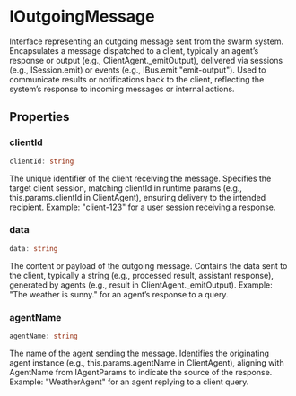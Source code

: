 # IOutgoingMessage

Interface representing an outgoing message sent from the swarm system.
Encapsulates a message dispatched to a client, typically an agent’s response or output (e.g., ClientAgent._emitOutput), delivered via sessions (e.g., ISession.emit) or events (e.g., IBus.emit "emit-output").
Used to communicate results or notifications back to the client, reflecting the system’s response to incoming messages or internal actions.

## Properties

### clientId

```ts
clientId: string
```

The unique identifier of the client receiving the message.
Specifies the target client session, matching clientId in runtime params (e.g., this.params.clientId in ClientAgent), ensuring delivery to the intended recipient.
Example: "client-123" for a user session receiving a response.

### data

```ts
data: string
```

The content or payload of the outgoing message.
Contains the data sent to the client, typically a string (e.g., processed result, assistant response), generated by agents (e.g., result in ClientAgent._emitOutput).
Example: "The weather is sunny." for an agent’s response to a query.

### agentName

```ts
agentName: string
```

The name of the agent sending the message.
Identifies the originating agent instance (e.g., this.params.agentName in ClientAgent), aligning with AgentName from IAgentParams to indicate the source of the response.
Example: "WeatherAgent" for an agent replying to a client query.
